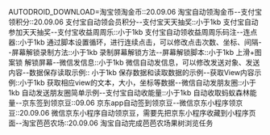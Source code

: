 AUTODROID_DOWNLOAD=淘宝领淘金币::20.09.06  淘宝自动领淘金币--支付宝领积分::20.09.06  支付宝自动领会员积分--支付宝天天抽奖::小于1kb  支付宝自动参加天天抽奖--支付宝收益周周乐::小于1kb  支付宝自动领收益周周乐码注--连点器::小于1kb  通过脚本设置循环，进行连续点击，可以修改点击次数、坐标、间隔--屏幕解锁录制方法::小于1kb  录制屏幕解锁方法--屏幕解锁脚本::小于1kb  上滑+图案锁 解锁屏幕--微信发信息::小于1kb  微信自动发信息，可以修改发送对象、发送内容--数据保存读取示例:: 小于1kb 保存数据和读取数据的示例--获取View内容示例::小于1kb 获取相应view的文本，大小，坐标等数据--微信自动发朋友圈::小于1kb 自动发送朋友圈简单示例--支付宝自动收能量::小于1kb 自动收取蚂蚁森林能量--京东签到领京豆::09.06 京东app自动签到领京豆--微信京东小程序领京豆::20.09.06 微信京东小程序自动领京豆，需要先把京东小程序收藏到小程序页面--淘宝芭芭农场::20.09.06 淘宝自动完成芭芭农场果树浏览任务
